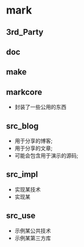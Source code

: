 # mark

## 3rd_Party

## doc


## make


## markcore
* 封装了一些公用的东西


## src_blog
* 用于分享的博客;
* 用于分享的文章;
* 可能会包含用于演示的源码;

## src_impl
* 实现某技术
* 实现某

## src_use
* 示例某公共技术
* 示例某第三方库
